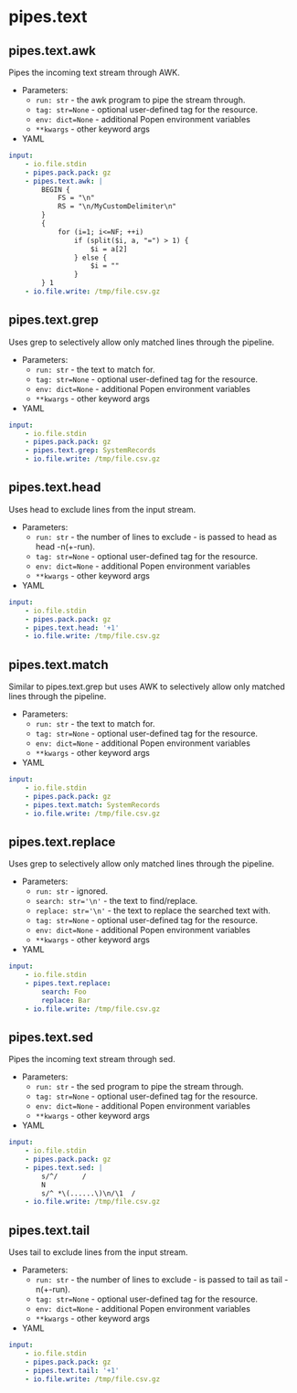 # pipes.text

## pipes.text.awk

Pipes the incoming text stream through AWK.

* Parameters:
    * `run: str` - the awk program to pipe the stream through.
    * `tag: str=None` - optional user-defined tag for the resource.
    * `env: dict=None` - additional Popen environment variables
    * `**kwargs` - other keyword args
* YAML

```yaml
input:
    - io.file.stdin
    - pipes.pack.pack: gz
    - pipes.text.awk: |
        BEGIN {
            FS = "\n"
            RS = "\n/MyCustomDelimiter\n"
        }
        {
            for (i=1; i<=NF; ++i)
                if (split($i, a, "=") > 1) {
                    $i = a[2]
                } else {
                    $i = ""
                }
        } 1
    - io.file.write: /tmp/file.csv.gz
```

## pipes.text.grep

Uses grep to selectively allow only matched lines through the pipeline.

* Parameters:
    * `run: str` - the text to match for.
    * `tag: str=None` - optional user-defined tag for the resource.
    * `env: dict=None` - additional Popen environment variables
    * `**kwargs` - other keyword args
* YAML

```yaml
input:
    - io.file.stdin
    - pipes.pack.pack: gz
    - pipes.text.grep: SystemRecords
    - io.file.write: /tmp/file.csv.gz
```

## pipes.text.head

Uses head to exclude lines from the input stream.

* Parameters:
    * `run: str` - the number of lines to exclude - is passed to head as head 
    -n(+-run).
    * `tag: str=None` - optional user-defined tag for the resource.
    * `env: dict=None` - additional Popen environment variables
    * `**kwargs` - other keyword args
* YAML

```yaml
input:
    - io.file.stdin
    - pipes.pack.pack: gz
    - pipes.text.head: '+1'
    - io.file.write: /tmp/file.csv.gz
```

## pipes.text.match

Similar to pipes.text.grep but uses AWK to selectively allow only matched lines 
through the pipeline.

* Parameters:
    * `run: str` - the text to match for.
    * `tag: str=None` - optional user-defined tag for the resource.
    * `env: dict=None` - additional Popen environment variables
    * `**kwargs` - other keyword args
* YAML

```yaml
input:
    - io.file.stdin
    - pipes.pack.pack: gz
    - pipes.text.match: SystemRecords
    - io.file.write: /tmp/file.csv.gz
```

## pipes.text.replace

Uses grep to selectively allow only matched lines through the pipeline.

* Parameters:
    * `run: str` - ignored.
    * `search: str='\n'` - the text to find/replace.
    * `replace: str='\n'` - the text to replace the searched text with.
    * `tag: str=None` - optional user-defined tag for the resource.
    * `env: dict=None` - additional Popen environment variables
    * `**kwargs` - other keyword args
* YAML

```yaml
input:
    - io.file.stdin
    - pipes.text.replace:
        search: Foo 
        replace: Bar
    - io.file.write: /tmp/file.csv.gz
```

## pipes.text.sed

Pipes the incoming text stream through sed.

* Parameters:
    * `run: str` - the sed program to pipe the stream through.
    * `tag: str=None` - optional user-defined tag for the resource.
    * `env: dict=None` - additional Popen environment variables
    * `**kwargs` - other keyword args
* YAML

```yaml
input:
    - io.file.stdin
    - pipes.pack.pack: gz
    - pipes.text.sed: |
        s/^/      /
        N
        s/^ *\(......\)\n/\1  /
    - io.file.write: /tmp/file.csv.gz
```

## pipes.text.tail

Uses tail to exclude lines from the input stream.

* Parameters:
    * `run: str` - the number of lines to exclude - is passed to tail as tail 
    -n(+-run).
    * `tag: str=None` - optional user-defined tag for the resource.
    * `env: dict=None` - additional Popen environment variables
    * `**kwargs` - other keyword args
* YAML

```yaml
input:
    - io.file.stdin
    - pipes.pack.pack: gz
    - pipes.text.tail: '+1'
    - io.file.write: /tmp/file.csv.gz
```
